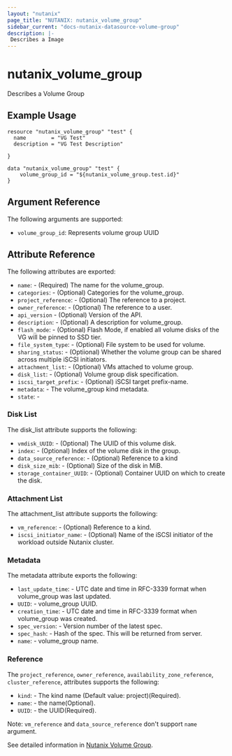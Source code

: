```yaml
---
layout: "nutanix"
page_title: "NUTANIX: nutanix_volume_group"
sidebar_current: "docs-nutanix-datasource-volume-group"
description: |-
 Describes a Image
---
```


# nutanix_volume_group

Describes a Volume Group

## Example Usage

```hcl
resource "nutanix_volume_group" "test" {
  name        = "VG Test"
  description = "VG Test Description"

}

data "nutanix_volume_group" "test" {
    volume_group_id = "${nutanix_volume_group.test.id}"
}
```

## Argument Reference

The following arguments are supported:

* `volume_group_id`: Represents volume group UUID

## Attribute Reference

The following attributes are exported:

* `name`: - (Required) The name for the volume_group.
* `categories`: - (Optional) Categories for the volume_group.
* `project_reference`: - (Optional) The reference to a project.
* `owner_reference`: - (Optional) The reference to a user.
* `api_version` - (Optional) Version of the API.
* `description`: - (Optional) A description for volume_group.
* `flash_mode`: - (Optional) Flash Mode, if enabled all volume disks of the VG will be pinned to SSD tier.
* `file_system_type`: - (Optional) File system to be used for volume.
* `sharing_status`: - (Optiional) Whether the volume group can be shared across multiple iSCSI initiators.
* `attachment_list`: - (Optional) VMs attached to volume group.
* `disk_list`: - (Optional) Volume group disk specification.
* `iscsi_target_prefix`: - (Optional) iSCSI target prefix-name.
* `metadata`: - The volume_group kind metadata.
* `state`: -

### Disk List

The disk_list attribute supports the following:

* `vmdisk_UUID`: - (Optional) The UUID of this volume disk.
* `index`: - (Optional) Index of the volume disk in the group.
* `data_source_reference`: - (Optional) Reference to a kind
* `disk_size_mib`: - (Optional) Size of the disk in MiB.
* `storage_container_UUID`: - (Optional) Container UUID on which to create the disk.

### Attachment List

The attachment_list attribute supports the following:

* `vm_reference`: - (Optional) Reference to a kind.
* `iscsi_initiator_name`: - (Optional) Name of the iSCSI initiator of the workload outside Nutanix cluster.

### Metadata

The metadata attribute exports the following:

* `last_update_time`: - UTC date and time in RFC-3339 format when volume_group was last updated.
* `UUID`: - volume_group UUID.
* `creation_time`: - UTC date and time in RFC-3339 format when volume_group was created.
* `spec_version`: - Version number of the latest spec.
* `spec_hash`: - Hash of the spec. This will be returned from server.
* `name`: - volume_group name.

### Reference

The `project_reference`, `owner_reference`, `availability_zone_reference`, `cluster_reference`, attributes supports the following:

* `kind`: - The kind name (Default value: project)(Required).
* `name`: - the name(Optional).
* `UUID`: - the UUID(Required).

Note: `vm_reference` and `data_source_reference` don't support `name` argument.

See detailed information in [Nutanix Volume Group](https://nutanix.github.io/Automation/experimental/swagger-redoc-sandbox/#tag/volume_group).
